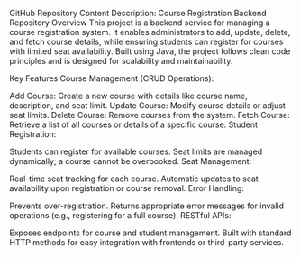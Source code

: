 GitHub Repository Content Description: Course Registration Backend
Repository Overview
This project is a backend service for managing a course registration system. It enables administrators to add, update, delete, and fetch course details, while ensuring students can register for courses with limited seat availability. Built using Java, the project follows clean code principles and is designed for scalability and maintainability.

Key Features
Course Management (CRUD Operations):

Add Course: Create a new course with details like course name, description, and seat limit.
Update Course: Modify course details or adjust seat limits.
Delete Course: Remove courses from the system.
Fetch Course: Retrieve a list of all courses or details of a specific course.
Student Registration:

Students can register for available courses.
Seat limits are managed dynamically; a course cannot be overbooked.
Seat Management:

Real-time seat tracking for each course.
Automatic updates to seat availability upon registration or course removal.
Error Handling:

Prevents over-registration.
Returns appropriate error messages for invalid operations (e.g., registering for a full course).
RESTful APIs:

Exposes endpoints for course and student management.
Built with standard HTTP methods for easy integration with frontends or third-party services.
